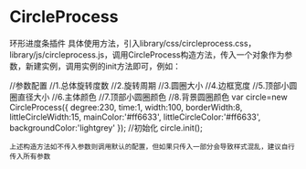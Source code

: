 # CircleProcess
环形进度条插件
具体使用方法，引入library/css/circleprocess.css，library/js/circleprocess.js，调用CircleProcess构造方法，传入一个对象作为参数，新建实例，调用实例的init方法即可，例如：

//参数配置
    //1.总体旋转度数
    //2.旋转周期
    //3.圆圈大小
    //4.边框宽度
    //5.顶部小圆圈直径大小
    //6.主体颜色
    //7.顶部小圆圈颜色
    //8.背景圆圈颜色
   var circle=new CircleProcess({
       degree:230,
       time:1,
       width:100,
       borderWidth:8,
       littleCircleWidth:15,
       mainColor:'#ff6633',
       littleCircleColor:'#ff6633',
       backgroundColor:'lightgrey'
   });
    //初始化
    circle.init();
    
    上述构造方法如不传入参数则调用默认的配置，但如果只传入一部分会导致样式混乱，建议自行传入所有参数
